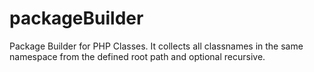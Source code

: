 # packageBuilder
Package Builder for PHP Classes. It collects all classnames in the same namespace from the defined root path and optional recursive.
